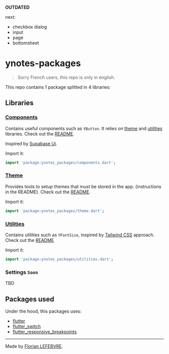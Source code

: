 **OUTDATED**

next:
- checkbox dialog
- input
- page
- bottomsheet

# ynotes-packages

> Sorry French users, this repo is only in english.

This repo contains 1 package splitted in 4 libraries:

## Libraries

### [Components](lib/src/components)

Contains useful components such as `YButton`. It relies on [theme](#theme) and [utilities](#utilities) libraries. Check out the [README](lib/src/components/README.md).

Inspired by [Supabase Ui](https://ui.supabase.io).

Import it:

```dart
import 'package:ynotes_packages/components.dart';
```

### [Theme](lib/src/theme)

Provides tools to setup themes that must be stored in the app. (instructions in the README). Check out the [README](lib/src/theme/README.md).

Import it:

```dart
import 'package:ynotes_packages/theme.dart';
```

### [Utilities](lib/src/utilities)

Contains utilities such as `YFontSize`, inspired by [Tailwind CSS](https://tailwindcss.com) approach. Check out the [README](lib/src/utilities/README.md)

Import it:

```dart
import 'package:ynotes_packages/utilities.dart';
```

### Settings `Soon`

TBD

## Packages used

Under the hood, this packages uses:

- [flutter](https://flutter.dev)
- [flutter_switch](https://pub.dev/packages/flutter_switch)
- [flutter_responsive_breakpoints](https://pub.dev/packages/flutter_responsive_breakpoints)

---

Made by [Florian LEFEBVRE](https://github.com/florian-lefebvre).
